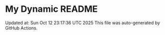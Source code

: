 # My Dynamic README
Updated at: Sun Oct 12 23:17:36 UTC 2025
This file was auto-generated by GitHub Actions.
